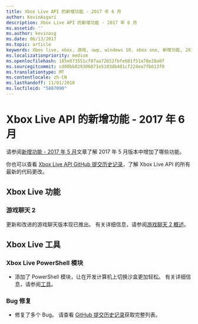 ```yaml
---
title: Xbox Live API 的新增功能 - 2017 年 6 月
author: KevinAsgari
description: Xbox Live API 的新增功能 - 2017 年 6 月
ms.assetid: ''
ms.author: kevinasg
ms.date: 06/13/2017
ms.topic: article
keywords: Xbox live, xbox, 游戏, uwp, windows 10, xbox one, 新增功能, 2017 年 6 月
ms.localizationpriority: medium
ms.openlocfilehash: 185e073551cf07aa72652fbfe601f51a78e28a0f
ms.sourcegitcommit: cd00bb829306871e5103db481cf224ea7fb613f0
ms.translationtype: MT
ms.contentlocale: zh-CN
ms.lasthandoff: 11/01/2018
ms.locfileid: "5887090"
---
```

# <a name="whats-new-for-the-xbox-live-apis---june-2017"></a>Xbox Live API 的新增功能 - 2017 年 6 月

请参阅[新增功能 - 2017 年 5 月](1705-whats-new.md)文章了解 2017 年 5 月版本中增加了哪些功能。

你也可以查看 [Xbox Live API GitHub 提交历史记录](https://github.com/Microsoft/xbox-live-api/commits/master)，了解 Xbox Live API 的所有最新的代码更改。

## <a name="xbox-live-features"></a>Xbox Live 功能

### <a name="game-chat-2"></a>游戏聊天 2

更新和改进的游戏聊天版本现已推出。 有关详细信息，请参阅[游戏聊天 2 概述](../multiplayer/chat/game-chat-2-overview.md)。

## <a name="xbox-live-tools"></a>Xbox Live 工具

### <a name="xbox-live-powershell-module"></a>Xbox Live PowerShell 模块

* 添加了 PowerShell 模块，让在开发计算机上切换沙盒更加轻松。 有关详细信息，请参阅[工具](../tools/tools.md)。

### <a name="bug-fixes"></a>Bug 修复

* 修复了多个 Bug。 请查看 [GitHub 提交历史记录](https://github.com/Microsoft/xbox-live-api/commits/master)获取完整列表。
